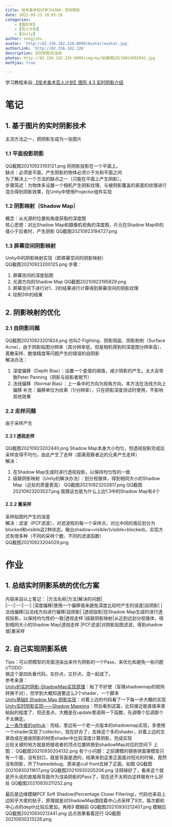 ```yaml
---
title: 技术美术知识学习4300：实时阴影
date: 2021-09-23 19:03:26
categories: 
    - [图形学]
    - [百人计划]
    - [Unity]
author: songjihu
avatar: 'http://82.156.182.226:8099/Avatar/avatar.jpg'
authorLink: 'http://82.156.182.226'
description: 实时阴影的渲染
photos: http://82.156.182.226:8099/img/my/QQ截图20210824092042.jpg
mathjax: true

---
```


学习教程来自:[【技术美术百人计划】图形 4.3 实时阴影介绍](https://www.bilibili.com/video/BV1Jf4y1P7ch)

# 笔记
## 1. 基于图片的实时阴影技术
主流方法之一，把阴影生成为一张图片
### 1.1 平面投影阴影
QQ截图20210923193121.png
将阴影投影在一个平面上。  
缺点：必须是平面，产生阴影的物体必须介于光和平面之间  
为了解决上一个方法的缺点之一（只能在平面上产生阴影）。  
步骤简述：为物体多设置一个相机产生阴影纹理，与被阴影覆盖的表面的纹理进行混合得到阴影效果，在Unity中使用Projector组件实现  
### 1.2 阴影映射（Shadow Map）
概念：从光源的位置和角度获取的深度图  
核心思想：对比Shadow Map和摄像机视角的深度图，片元在Shadow Map中的值小于后者时，产生阴影
QQ截图20210923194727.png

### 1.3 屏幕空间阴影映射
Unity中的阴影映射实现（即屏幕空间的阴影映射）  
QQ截图20210923200125.png
步骤：
1. 屏幕空间的深度贴图
2. 光源方向的Shadow Map
QQ截图20210923195829.png
3. 屏幕空间下进行对1、2的结果进行计算得到屏幕空间的阴影纹理
4. 绘制3中的结果

## 2. 阴影映射的优化
### 2.1 自阴影问题
QQ截图20210923201824.png
也叫Z-Fighting、阴影瑕疵、阴影粉刺（Surface Acne），由于阴影贴图分辨率（其分辨率低，但是相机得到的深度图分辨率高）、离散采样、数值精度等问题产生的错误的自阴影  
解决办法：
1. 深度偏移（Depth Bias）：设置一个差值的阈值，减少阴影的产生。太大会导致Peter Panning（阴影与投影者脱节）
2. 法线偏移（Normal Bias）：上一条中的方向为视角方向，本方法在法线方向上偏移
补充：偏移单位为纹素（1/分辨率），只在阴影深度测试时使用，不影响其他效果
### 2.2 走样问题
由于采样产生
#### 2.2.1 透视走样
QQ截图20210923202440.png
Shadow Map本身大小均匀，但透视投影完成后采样变得不均匀，由此产生了走样（距离观察者近的元素产生走样）  
解决：
1. 在Shadow Map生成时进行透视投影，以保持均匀性的一致
2. 级联阴影映射（Unity的解决办法）：划分视锥体，得到相同大小的Shadow Map（近处的质量更高）
QQ截图20210923202817.png
QQ截图20210923203027.png
我猜这也是为什么上边1.3中的Shadow Map有4个
#### 2.2.2 重采样
采样贴图时产生的误差  
解决：滤波（PCF滤波），对滤波核的每一个采样点，对比中间的值后划分为blocked和visible这2种状态，输出shadow=visible/(visible+blocked)。实现方式有很多种（不同的采样个数、不同的滤波函数）  
QQ截图20210923204029.png


# 作业
## 1. 总结实时阴影系统的优化方案
内容来自以上笔记：
|方法名称|方法|解决的问题|                                                                                                                     
|:--:|:--:|:--:|
|深度偏移|使用一个偏移值来避免深度比较时产生的误差|自阴影|
|法线偏移|沿法线方向进行偏移|自阴影|
|透视投影|在Shadow Map生成时进行透视投影，以保持均匀性的一致|透视走样
|级联阴影映射|从近到远划分视锥体，得到相同大小的Shadow Map|透视走样
|PCF滤波|对阴影贴图滤波，得到shadow值|重采样
## 2. 自己实现阴影系统
Tips：可以把模型的背面渲染出来作为阴影的一个Pass，来优化和避免一些问题 //TODO:     
做这个是四处看代码，左抄点，又抄点，混一起成了。  
参考来源：  
[Unity的实时阴影-ShadowMap实现原理](https://www.jianshu.com/p/17ccdd7c0888)：粘了不好使（盲猜shadowmap的矩阵转换不对），但学到大概知道要这么2个shader，一个脚本    
[Unity基础6 Shadow Map 阴影实现](https://www.cnblogs.com/zsb517/p/6817373.html)：对着上边的代码看了一下每一步大概的实现  
[Unity实时阴影实现——Shadow Mapping](https://zhuanlan.zhihu.com/p/45653702)：然后看到这篇，比较接近能直接来拿粘贴的程度了，但还差点，大概是在update里调用一下函数，先调哪个后调那个不太确定。  
[上一条作者的github](github.com/chenyong2github)：完结，里边有一个老一点版本的shadowmap实现，多使用一个shader实现了collector，现在好办了，去掉这个多的shader，对着上边的文章改成在接收阴影的材质shader中比较深度计算阴影，完成实现  
比较关键的地方就是把接收者的顶点位置转换到shadowMap对应的空间下
上图：
QQ截图20210930204132.png
有个小问题：之前建模的钢铁侠面罩模型只有一个面，没有封口，就是背面是透的，结果来到这里正面面对阳光的时候，竟然没有阴影，开了framedebug，原来是cull front去掉了正面。如图
QQ截图20210930211617.png
QQ截图20210930205206.png
注释掉好了，看来这个就是开头说的直接用背面作为渲染阴影的Pass了，现在还不太明白这样做有什么好处
QQ截图20210930211252.png

最后是边缘模糊PCF Soft Shadow(Percentage Closer Filtering)，代码也来自上边知乎大佬的帖子，原理就是对ShadowMap围绕着中心点采样了9次，每次都和中心点的depth比较后累加，再除9
模糊前
QQ截图20210930212407.png
模糊后
QQ截图20210930212441.png
远点效果看着还行
QQ截图20210930213226.png